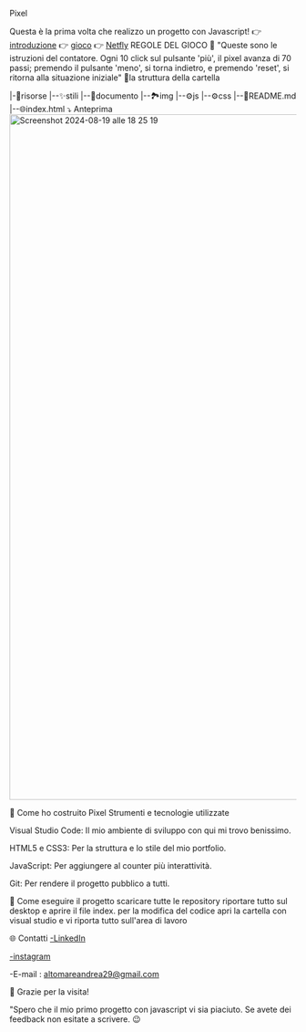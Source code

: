 Pixel

Questa è la prima volta che realizzo un progetto con Javascript!
👉 [introduzione](https://viewscreen.githubusercontent.com/view/pdf?browser=safari&bypass_fastly=true&color_mode=auto&commit=3327ac2a8091ccef5896abc9ea557ddf0c129e35&device=unknown_device&docs_host=https%3A%2F%2Fdocs.github.com&enc_url=68747470733a2f2f7261772e67697468756275736572636f6e74656e742e636f6d2f616e647265612d3334302f506978656c2f333332376163326138303931636365663538393661626339656135353764646630633132396533352f70726573656e74617a696f6e652f506978656c2e706466&logged_in=true&nwo=andrea-340%2FPixel&path=presentazione%2FPixel.pdf&platform=mac&repository_id=844589437&repository_type=Repository&version=17#e6e073e6-392f-4647-bc61-046663fc5a58)
👉 [gioco](https://andrea-340.github.io/Pixel/)
👉 [Netfly](https://66c363b002bc90158038e6b3--genuine-semifreddo-11ecf9.netlify.app/)
REGOLE DEL GIOCO 📖 "Queste sono le istruzioni del contatore. Ogni 10 click sul pulsante 'più', il pixel avanza di 70 passi; premendo il pulsante 'meno', si torna indietro, e premendo 'reset', si ritorna alla situazione iniziale" 📂la struttura della cartella

|-📁risorse 
|--✨stili 
|--📃documento 
|--🏞️img 
|--⚙️js 
|--⚙️css 
|--📖README.md 
|--🌐index.html 
⤵️ Anteprima 
<img width="1202" alt="Screenshot 2024-08-19 alle 18 25 19" src="https://github.com/user-attachments/assets/41988045-e9aa-420d-9eb2-5cf02e4788bc">

🔧 Come ho costruito Pixel Strumenti e tecnologie utilizzate

Visual Studio Code: Il mio ambiente di sviluppo con qui mi trovo benissimo.

HTML5 e CSS3: Per la struttura e lo stile del mio portfolio.

JavaScript: Per aggiungere al counter più interattività.

Git: Per rendere il progetto pubblico a tutti.

🚀 Come eseguire il progetto scaricare tutte le repository riportare tutto sul desktop e aprire il file index. per la modifica del codice apri la cartella con visual studio e vi riporta tutto sull'area di lavoro

🌐 Contatti 
[-LinkedIn](https://www.linkedin.com/in/andrea-altomare-a76b13280/)

[-instagram](https://www.instagram.com/_andrea34_00?igsh=azVuejNkZ3B6bng%3D&utm_source=qr)

-E-mail : altomareandrea29@gmail.com

🙌 Grazie per la visita!

"Spero che il mio primo progetto con javascript vi sia piaciuto. Se avete dei feedback non esitate a scrivere. 😉
